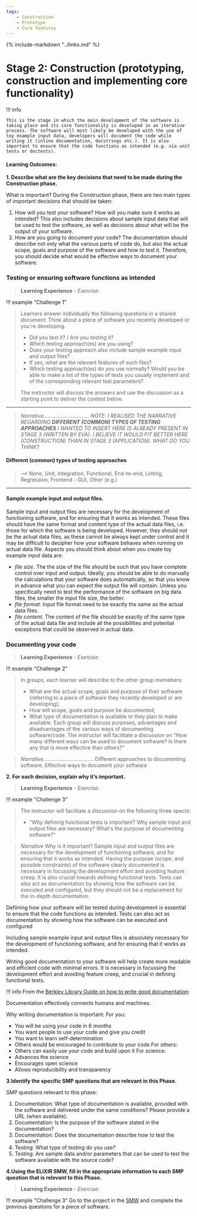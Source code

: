 ```yaml
---
tags:
    - Construction
    - Prototype
    - Core features
---
```


{% include-markdown "../links.md" %}

# Stage 2: Construction (prototyping, construction and implementing core functionality)

!!! info

    This is the stage in which the main development of the software is taking place and its core functionality is developed in an iterative process. The software will most likely be developed with the use of toy example input data, developers will document the code while writing it (inline documentation, docstrings etc.). It is also important to ensure that the code functions as intended (e.g. via unit tests or doctests).
    
#### Learning Outcomes:

**1. Describe what are the key decisions that need to be made during the Construction phase.**

 What is important? During the Construction phase, there are two main types of important decisions that should be taken:
1. How will you test your software? How will you make sure it works as intended? This also includes decisions about sample input data that will be used to test the software, as well as decisions about what will be the output of your software.
2. How are you going to document your code? The documentation should describe not only what the various parts of code do, but also the actual scope, goals and purpose of the software and how to test it. Therefore, you should decide what would be effective ways to document your software.

### Testing or ensuring software functions as intended

> **Learning Experience** - *Exercise*: 

!!! example "Challenge 1"
> Learners answer individually the following questions in a shared document: 
> Think about a piece of software you recently developed or you're developing.
> - Did you test it? / Are you testing it?
> - Which testing approach(es) are you using?
> - Does your testing approach also include sample example input and output files?
> - If yes, what are the relevant features of such files?
> - Which testing approach(es) do you use normally? Would you be able to make a list of the types of tests you usually implement and of the corresponding relevant test parameters?
> 
> The instructor will discuss the answers and use the discussion as a starting point to deliver the content below.  

------------------------------------------
> *Narrative............................... 
NOTE: I REALISED THE NARRATIVE REGARDING **DIFFERENT (COMMON) TYPES OF TESTING APPROACHES** I WANTED TO INSERT HERE IS ALREADY PRESENT IN STAGE 3 (WRITTEN BY EVA). I BELIEVE IT WOULD FIT BETTER HERE (CONSTRUCTION) THAN IN STAGE 3 (APPLICATION). WHAT DO YOU THINK?*

#### Different (common) types of testing approaches
>   --> None, Unit, Integration, Functional, End-to-end, Linting, Regression, Frontend - GUI, Other (e.g.)
>   
------------------------------------------

#### Sample example input and output files.
Sample input and output files are necessary for the development of functioning software, and for ensuring that it works as intended.
These files should have the same format and content type of the actual data files, i.e. those for which the software is being developed. However, they should *not* be the actual data files, as these cannot be always kept under control and it may be difficult to decipher how your software behaves when running on actual data file. Aspects you should think about when you create toy example input data are:
- *file size*. The the size of the file should be such that you have complete control over input and output. Ideally, you should be able to do manually the calculations that your software does automatically, so that you know in advance what you can expect the output file will contain. Unless you specifically need to test the performance of the software on big data files, the smaller the input file size, the better.
- *file format*. Input file format need to be exactly the same as the actual data files. 
- *file content*. The content of the file should be exactly of the same type of the actual data file and include all the possibilities and potential exceptions that could be observed in actual data. 

### Documenting your code

> **Learning Experience** - *Exercise*: 

!!! example "Challenge 2"
> In groups, each learner will describe to the other group memebers: 
> - What are the actual scope, goals and purpose of their software (referring to a piece of software they recently developed or are developing); 
> - How will scope, goals and purpose be documented;
> - What type of documentation is available or they plan to make available.
> Each group will discuss purposes, advantages and disadvantages of the various ways of documenting software/code.
> The instructor will facilitate a discussion on "How many different ways can be used to document software? Is there any that is more effective than others?"

> *Narrative..................................*
Different approaches to documenting software. Effective ways to document your software


**2. For each decision, explain why it’s important.**

> **Learning Experience** - *Exercise*: 

!!! example "Challenge 3"
> The instructor will facilitate a discussion on the following three spects:
>  - "Why defining functional tests is important?
>  Why sample input and output files are necessary? 
>  What's the purpose of documenting software?" 

> *Narrative*
Why is it important? Sample input and output files are necessary for the development of functioning software, and for ensuring that it works as intended. Having the purpose (scope, and possible constraints) of the software clearly documented is necessary in focussing the development effort and avoiding feature creep. It is also crucial towards defining functional tests. Tests can also act as documentation by showing how the software can be executed and configured, but they should not be a replacement for the in-depth documentation.


Defiining how your software will be tested during development is essential to ensure that the code functions as intended. Tests can also act as documentation by showing how the software can be executed and configured
    
Including sample example input and output files is absolutely necessary for the development of functioning software, and for ensuring that it works as intended.
    
Writing good documentation to your software will help create more readable and efficient code with minimal errors. It is necessary in focussing the development effort and avoiding feature creep, and crucial in defining functional tests.

!!! info
    From the [Berkley Library Guide on how to write good documentation](https://guides.lib.berkeley.edu/how-to-write-good-documentation):

Documentation effectively connects humans and machines.

Why writing documentation is important:
For you:
- You will be using your code in 6 months
- You want people to use your code and give you credit
- You want to learn self-determination
- Others would be encouraged to contribute to your code
For others: 
- Others can easily use your code and build upon it
For science:
- Advances the science
- Encourages open science 
- Allows reproducibility and transparency

**3.Identify the specific SMP questions that are relevant in this Phase.**

SMP questions relevant to this phase:

1) Documentation: What type of documentation is available, provided with the software and delivered under the same conditions? Please provide a URL (when available).
2) Documentation: Is the purpose of the software stated in the documentation?
3) Documentation: Does the documentation describe how to test the software?
4) Testing: What type of testing do you use?
5) Testing: Are sample data and/or parameters that can be used to test the software available with the source code?

**4.Using the ELIXIR SMW, fill in the appropriate information to each SMP question that is relevant to this Phase.**

> **Learning Experience** - *Exercise*: 

!!! example "Challenge 3"
  Go to the project in the [SMW](https://smw.ds-wizard.org/) and complete the previous questions for a piece of software.
